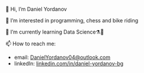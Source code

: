 👋 Hi, I’m Daniel Yordanov

👀 I’m interested in programming, chess and bike riding

🌱 I’m currently learning Data Science⚗️🧪

📫 How to reach me: 
- email: DanielYordanov04@outlook.com
- linkedIn: [linkedin.com/in/daniel-yordanov-bg](https://www.linkedin.com/in/daniel-yordanov-bg/)
